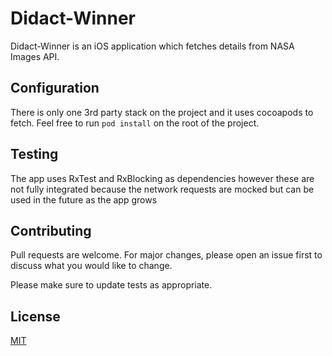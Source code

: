 # Didact-Winner

Didact-Winner is an iOS application which fetches details from NASA Images API. 

## Configuration

There is only one 3rd party stack on the project and it uses cocoapods to fetch. Feel free to run `pod install` on the root of the project.


## Testing
The app uses RxTest and RxBlocking as dependencies however these are not fully integrated because the network requests are mocked but can be used in the future as the app grows

## Contributing
Pull requests are welcome. For major changes, please open an issue first to discuss what you would like to change.

Please make sure to update tests as appropriate.

## License
[MIT](https://github.com/mung4i/didactic-winner/blob/main/LICENSE)
